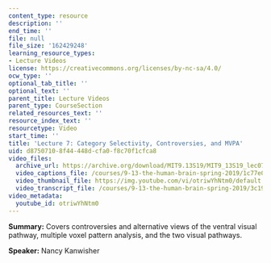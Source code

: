 ```yaml
---
content_type: resource
description: ''
end_time: ''
file: null
file_size: '162429248'
learning_resource_types:
- Lecture Videos
license: https://creativecommons.org/licenses/by-nc-sa/4.0/
ocw_type: ''
optional_tab_title: ''
optional_text: ''
parent_title: Lecture Videos
parent_type: CourseSection
related_resources_text: ''
resource_index_text: ''
resourcetype: Video
start_time: ''
title: 'Lecture 7: Category Selectivity, Controversies, and MVPA'
uid: d8750710-8f44-448d-cfa0-f8c70f1cfca8
video_files:
  archive_url: https://archive.org/download/MIT9.13S19/MIT9_13S19_lec07_300k.mp4
  video_captions_file: /courses/9-13-the-human-brain-spring-2019/1c77e0b4df19592ca3916a5c9af75e07_otriwYhNtm0.vtt
  video_thumbnail_file: https://img.youtube.com/vi/otriwYhNtm0/default.jpg
  video_transcript_file: /courses/9-13-the-human-brain-spring-2019/3c19ff61df1badb72c67409563058aff_otriwYhNtm0.pdf
video_metadata:
  youtube_id: otriwYhNtm0
---
```


**Summary:** Covers controversies and alternative views of the ventral visual pathway, multiple voxel pattern analysis, and the two visual pathways.

**Speaker:** Nancy Kanwisher

